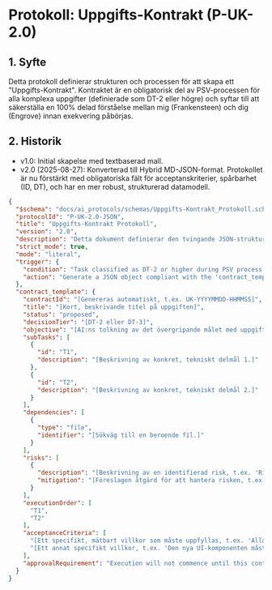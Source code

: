 # Protokoll: Uppgifts-Kontrakt (P-UK-2.0)

## 1. Syfte
Detta protokoll definierar strukturen och processen för att skapa ett "Uppgifts-Kontrakt". Kontraktet är en obligatorisk del av PSV-processen för alla komplexa uppgifter (definierade som DT-2 eller högre) och syftar till att säkerställa en 100% delad förståelse mellan mig (Frankensteen) och dig (Engrove) innan exekvering påbörjas.

## 2. Historik
*   v1.0: Initial skapelse med textbaserad mall.
*   v2.0 (2025-08-27): Konverterad till Hybrid MD-JSON-format. Protokollet är nu förstärkt med obligatoriska fält för acceptanskriterier, spårbarhet (ID, DT), och har en mer robust, strukturerad datamodell.

```json
{
  "$schema": "docs/ai_protocols/schemas/Uppgifts-Kontrakt_Protokoll.schema.json",
  "protocolId": "P-UK-2.0-JSON",
  "title": "Uppgifts-Kontrakt Protokoll",
  "version": "2.0",
  "description": "Detta dokument definierar den tvingande JSON-strukturen för ett Uppgifts-Kontrakt, som måste genereras och godkännas för alla komplexa uppgifter (DT-2/DT-3).",
  "strict_mode": true,
  "mode": "literal",
  "trigger": {
    "condition": "Task classified as DT-2 or higher during PSV process.",
    "action": "Generate a JSON object compliant with the 'contract_template' defined below and await explicit approval before execution."
  },
  "contract_template": {
    "contractId": "[Genereras automatiskt, t.ex. UK-YYYYMMDD-HHMMSS]",
    "title": "[Kort, beskrivande titel på uppgiften]",
    "status": "proposed",
    "decisionTier": "[DT-2 eller DT-3]",
    "objective": "[AI:ns tolkning av det övergripande målet med uppgiften.]",
    "subTasks": [
      {
        "id": "T1",
        "description": "[Beskrivning av konkret, tekniskt delmål 1.]"
      },
      {
        "id": "T2",
        "description": "[Beskrivning av konkret, tekniskt delmål 2.]"
      }
    ],
    "dependencies": [
      {
        "type": "file",
        "identifier": "[Sökväg till en beroende fil.]"
      }
    ],
    "risks": [
      {
        "description": "[Beskrivning av en identifierad risk, t.ex. 'Risk för brytande ändring i API X'.]",
        "mitigation": "[Föreslagen åtgärd för att hantera risken, t.ex. 'Implementera med feature flag och utökade tester'.]"
      }
    ],
    "executionOrder": [
      "T1",
      "T2"
    ],
    "acceptanceCriteria": [
      "[Ett specifikt, mätbart villkor som måste uppfyllas, t.ex. 'Alla tester i `tests/test_new_feature.py` måste passera'.]",
      "[Ett annat specifikt villkor, t.ex. 'Den nya UI-komponenten måste rendera korrekt i tomt, laddande och feltillstånd'.]"
    ],
    "approvalRequirement": "Execution will not commence until this contract receives explicit approval."
  }
}
